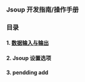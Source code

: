 ### Jsoup 开发指南/操作手册

### 目录

#### 1. [数据输入与输出](/org/guideline/sections01/README.md)
#### 2. Jsoup 设置选项
#### 3. pendding add
